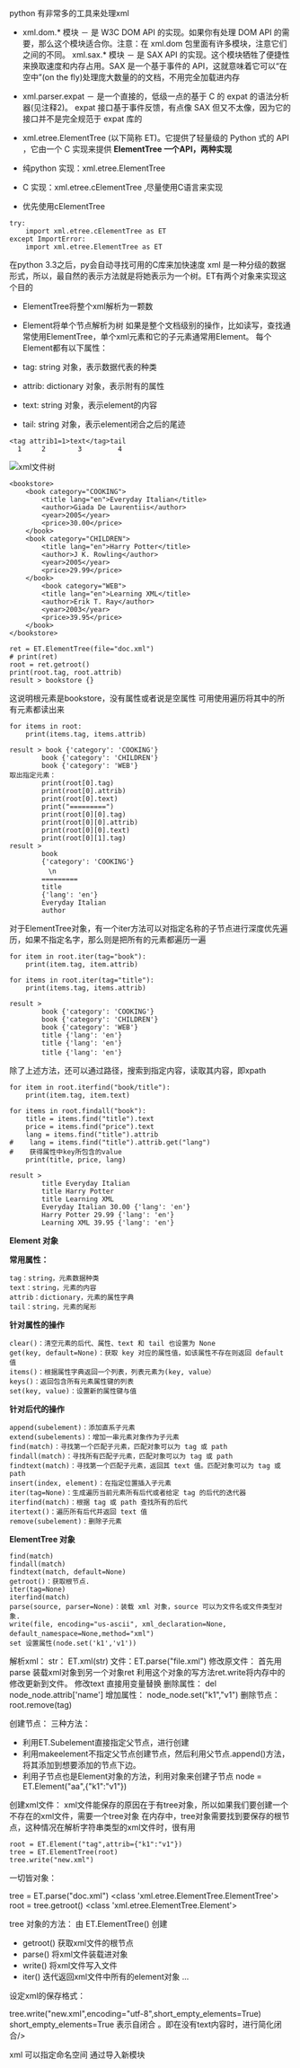 python 有非常多的工具来处理xml

- xml.dom.* 模块 － 是 W3C DOM API 的实现。如果你有处理 DOM API 的需要，那么这个模块适合你。注意：在 xml.dom 包里面有许多模块，注意它们之间的不同。
xml.sax.* 模块 － 是 SAX API 的实现。这个模块牺牲了便捷性来换取速度和内存占用。SAX 是一个基于事件的 API，这就意味着它可以“在空中”(on the fly)处理庞大数量的的文档，不用完全加载进内存
- xml.parser.expat － 是一个直接的，低级一点的基于 C 的 expat 的语法分析器(见注释2)。 expat 接口基于事件反馈，有点像 SAX 但又不太像，因为它的接口并不是完全规范于 expat 库的
- xml.etree.ElementTree (以下简称 ET)。它提供了轻量级的 Python 式的 API ，它由一个 C 实现来提供
**ElementTree 一个API，两种实现**

- 纯python 实现：xml.etree.ElementTree
- C 实现：xml.etree.cElementTree ,尽量使用C语言来实现
- 优先使用cElementTree

```
try:
    import xml.etree.cElementTree as ET
except ImportError:
    import xml.etree.ElementTree as ET
```

在python 3.3之后，py会自动寻找可用的C库来加快速度
xml 是一种分级的数据形式，所以，最自然的表示方法就是将她表示为一个树。ET有两个对象来实现这个目的 

- ElementTree将整个xml解析为一颗数
- Element将单个节点解析为树
如果是整个文档级别的操作，比如读写，查找通常使用ElementTree，单个xml元素和它的子元素通常用Element。
每个Element都有以下属性：

- tag: string 对象，表示数据代表的种类
- attrib: dictionary 对象，表示附有的属性
- text: string 对象，表示element的内容
- tail: string 对象，表示element闭合之后的尾迹

```
<tag attrib1=1>text</tag>tail
  1     2        3         4
```

![xml文件树](http://wiki.jikexueyuan.com/project/start-learning-python/images/22601.jpg)

``` 
<bookstore>
    <book category="COOKING">
        <title lang="en">Everyday Italian</title> 
        <author>Giada De Laurentiis</author> 
        <year>2005</year> 
        <price>30.00</price> 
    </book>
    <book category="CHILDREN">
        <title lang="en">Harry Potter</title> 
        <author>J K. Rowling</author> 
        <year>2005</year> 
        <price>29.99</price> 
    </book>
        <book category="WEB">
        <title lang="en">Learning XML</title> 
        <author>Erik T. Ray</author> 
        <year>2003</year> 
        <price>39.95</price> 
    </book>
</bookstore>
```

``` 
ret = ET.ElementTree(file="doc.xml")
# print(ret)
root = ret.getroot()
print(root.tag, root.attrib)
result > bookstore {}
```

这说明根元素是bookstore，没有属性或者说是空属性
可用使用遍历将其中的所有元素都读出来

``` 
for items in root:
    print(items.tag, items.attrib)
    
result > book {'category': 'COOKING'}
        book {'category': 'CHILDREN'}
        book {'category': 'WEB'}
取出指定元素：
        print(root[0].tag)
        print(root[0].attrib)
        print(root[0].text)
        print("=========")
        print(root[0][0].tag)
        print(root[0][0].attrib)
        print(root[0][0].text)
        print(root[0][1].tag)
result >
        book
        {'category': 'COOKING'}
        　\n
        =========
        title
        {'lang': 'en'}
        Everyday Italian
        author

```
对于ElementTree对象，有一个iter方法可以对指定名称的子节点进行深度优先遍历，如果不指定名字，那么则是把所有的元素都遍历一遍

``` 
for item in root.iter(tag="book"):
    print(item.tag, item.attrib)

for items in root.iter(tag="title"):
    print(items.tag, items.attrib)
    
result >
        book {'category': 'COOKING'}
        book {'category': 'CHILDREN'}
        book {'category': 'WEB'}
        title {'lang': 'en'}
        title {'lang': 'en'}
        title {'lang': 'en'}　
```

除了上述方法，还可以通过路径，搜索到指定内容，读取其内容，即xpath
``` 
for item in root.iterfind("book/title"):
    print(item.tag, item.text)

for items in root.findall("book"):
    title = items.find("title").text
    price = items.find("price").text
    lang = items.find("title").attrib
#    lang = items.find("title").attrib.get("lang")
#    获得属性中key所包含的value
    print(title, price, lang)
    
result > 
        title Everyday Italian
        title Harry Potter
        title Learning XML
        Everyday Italian 30.00 {'lang': 'en'}
        Harry Potter 29.99 {'lang': 'en'}
        Learning XML 39.95 {'lang': 'en'}
```

**Element 对象**

**常用属性：**

```
tag：string，元素数据种类
text：string，元素的内容
attrib：dictionary，元素的属性字典
tail：string，元素的尾形

```

**针对属性的操作**

```
clear()：清空元素的后代、属性、text 和 tail 也设置为 None
get(key, default=None)：获取 key 对应的属性值，如该属性不存在则返回 default 值
items()：根据属性字典返回一个列表，列表元素为(key, value）
keys()：返回包含所有元素属性键的列表
set(key, value)：设置新的属性键与值
```

**针对后代的操作**

```
append(subelement)：添加直系子元素
extend(subelements)：增加一串元素对象作为子元素
find(match)：寻找第一个匹配子元素，匹配对象可以为 tag 或 path
findall(match)：寻找所有匹配子元素，匹配对象可以为 tag 或 path
findtext(match)：寻找第一个匹配子元素，返回其 text 值。匹配对象可以为 tag 或 path
insert(index, element)：在指定位置插入子元素
iter(tag=None)：生成遍历当前元素所有后代或者给定 tag 的后代的迭代器
iterfind(match)：根据 tag 或 path 查找所有的后代
itertext()：遍历所有后代并返回 text 值
remove(subelement)：删除子元素
```

**ElementTree 对象**

```
find(match)
findall(match)
findtext(match, default=None)
getroot()：获取根节点.
iter(tag=None)
iterfind(match)
parse(source, parser=None)：装载 xml 对象，source 可以为文件名或文件类型对象.
write(file, encoding="us-ascii", xml_declaration=None, default_namespace=None,method="xml")　
set 设置属性(node.set('k1','v1'))
```

解析xml：
    str： ET.xml(str)
    文件：ET.parse("file.xml")
修改原文件：
首先用parse 装载xml对象到另一个对象ret
利用这个对象的写方法ret.write将内存中的修改更新到文件。
修改text 直接用变量替换
删除属性： del node_node.attrib['name']
增加属性： node_node.set("k1","v1")
删除节点： root.remove(tag)

创建节点：
三种方法： 

- 利用ET.Subelement直接指定父节点，进行创建
- 利用makeelement不指定父节点创建节点，然后利用父节点.append()方法，将其添加到想要添加的节点下边。
- 利用子节点也是Element对象的方法，利用对象来创建子节点 node = ET.Element("aa",{"k1":"v1"})

创建xml文件：
xml文件能保存的原因在于有tree对象，所以如果我们要创建一个不存在的xml文件，需要一个tree对象
在内存中，tree对象需要找到要保存的根节点，这种情况在解析字符串类型的xml文件时，很有用

```
root = ET.Element("tag",attrib={"k1":"v1"})
tree = ET.ElementTree(root)
tree.write("new.xml")
```

一切皆对象：

tree = ET.parse("doc.xml")
<class 'xml.etree.ElementTree.ElementTree'>
root = tree.getroot()
<class 'xml.etree.ElementTree.Element'>

tree 对象的方法：
由 ET.ElementTree() 创建

- getroot() 获取xml文件的根节点
- parse() 将xml文件装载进对象
- write() 将xml文件写入文件
- iter()  迭代返回xml文件中所有的element对象
...

设定xml的保存格式：

tree.write("new.xml",encoding="utf-8",short_empty_elements=True)
short_empty_elements=True 表示自闭合 。即在没有text内容时，进行简化闭合/>

xml 可以指定命名空间 通过导入新模块